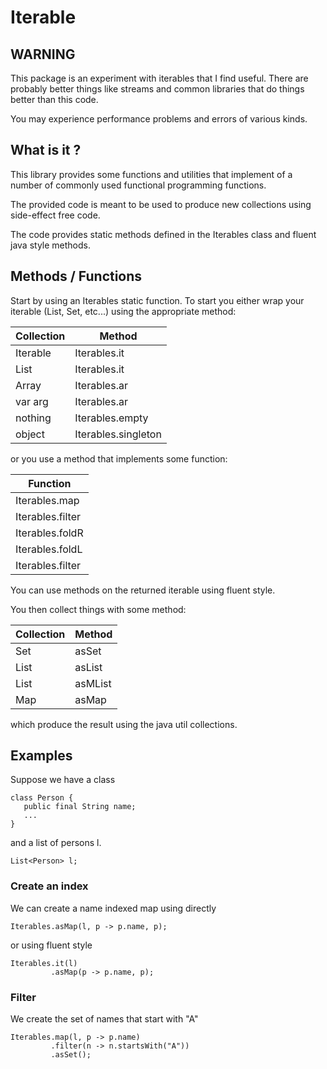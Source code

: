 # Iterable

## WARNING

This package is an experiment with iterables that I find useful. 
There are probably better things like streams and common libraries that 
do things better than this code.

You may experience performance problems and errors of various kinds.

## What is it ?

This library provides some functions and utilities that implement
of a number of commonly used functional programming functions. 

The provided code is meant to be used to produce new collections using
side-effect free code.

The code provides static methods defined in the Iterables class and fluent
java style methods.

## Methods / Functions

Start by using an Iterables static function. To start you either wrap your iterable
(List, Set, etc...) using the appropriate method:

| Collection | Method              |
| ---------- | ------------------- |
| Iterable   | Iterables.it        |
| List       | Iterables.it        |
| Array      | Iterables.ar        |
| var arg    | Iterables.ar        |
| nothing    | Iterables.empty     |
| object     | Iterables.singleton |

or you use a method that implements some function:

| Function           |
| ------------------ |
| Iterables.map      |
| Iterables.filter   |
| Iterables.foldR    |
| Iterables.foldL    |
| Iterables.filter   |

You can use methods on the returned iterable using fluent style. 

You then collect things with some method:

| Collection | Method  |
| ---------- | ------- |
| Set        | asSet   |
| List       | asList  |
| List       | asMList |
| Map        | asMap   |

which produce the result using the java util collections.

## Examples

Suppose we have a class 

```
class Person {
   public final String name;
   ...
}
```

and a list of persons l.

```
List<Person> l;
```

### Create an index

We can create a name indexed map using directly

```
Iterables.asMap(l, p -> p.name, p);
```

or using fluent style

```
Iterables.it(l)
         .asMap(p -> p.name, p);
```

### Filter 

We create the set of names that start with "A"

```
Iterables.map(l, p -> p.name)
         .filter(n -> n.startsWith("A"))
         .asSet();
```



